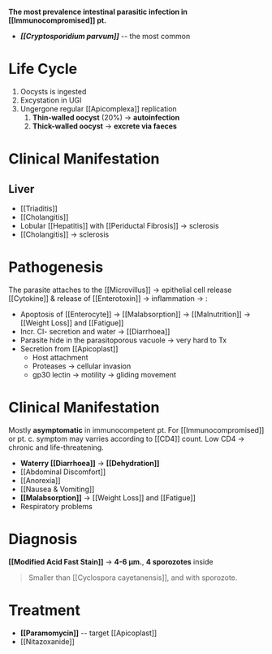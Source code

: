 **The most prevalence intestinal parasitic infection in [[Immunocompromised]] pt.**

- ***[[Cryptosporidium parvum]]*** -- the most common

# Life Cycle
1. Oocysts is ingested
2. Excystation in UGI
3. Ungergone regular [[Apicomplexa]] replication
	1. **Thin-walled oocyst** (20%) -> **autoinfection**
	2. **Thick-walled oocyst** -> **excrete via faeces**

# Clinical Manifestation
## Liver
- [[Triaditis]]
- [[Cholangitis]]
- Lobular [[Hepatitis]] with [[Periductal Fibrosis]] -> sclerosis
- [[Cholangitis]] -> sclerosis

# Pathogenesis
The parasite attaches to the [[Microvillus]] -> epithelial cell release [[Cytokine]] & release of [[Enterotoxin]] -> inflammation -> :
- Apoptosis of [[Enterocyte]] -> [[Malabsorption]] -> [[Malnutrition]] -> [[Weight Loss]] and [[Fatigue]]
- Incr. Cl- secretion and water -> [[Diarrhoea]]
- Parasite hide in the parasitoporous vacuole -> very hard to Tx
- Secretion from [[Apicoplast]]
	- Host attachment
	- Proteases -> cellular invasion
	- gp30 lectin -> motility -> gliding movement

# Clinical Manifestation
Mostly **asymptomatic** in immunocompetent pt. For [[Immunocompromised]] or pt. c. symptom may varries according to [[CD4]] count. Low CD4 -> chronic and life-threatening.
- **Waterry [[Diarrhoea]]** -> **[[Dehydration]]**
- [[Abdominal Discomfort]]
- [[Anorexia]]
- [[Nausea & Vomiting]]
- **[[Malabsorption]]** -> [[Weight Loss]] and [[Fatigue]]
- Respiratory problems

# Diagnosis
**[[Modified Acid Fast Stain]]** -> **4-6 μm.**, **4 sporozotes** inside
> Smaller than [[Cyclospora cayetanensis]], and with sporozote.

# Treatment
- **[[Paramomycin]]** -- target [[Apicoplast]]
- [[Nitazoxanide]]